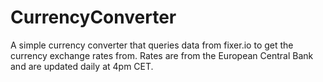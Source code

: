 # CurrencyConverter

A simple currency converter that queries data from fixer.io to get the currency exchange rates from. 
Rates are from the European Central Bank and are updated daily at 4pm CET.

